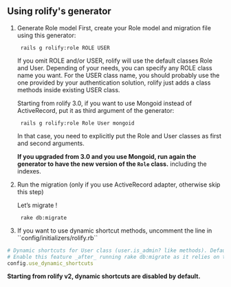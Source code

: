 ## Using rolify's generator

1. Generate Role model
    First, create your Role model and migration file using this generator:
    
        rails g rolify:role ROLE USER

    If you omit ROLE and/or USER, rolify will use the default classes Role and User. Depending of your needs, you can specify any ROLE class name you want. For the USER class name, you should probably use the one provided by your authentication solution, rolify just adds a class methods inside existing USER class.

    Starting from rolify 3.0, if you want to use Mongoid instead of ActiveRecord, put it as third argument of the generator:

        rails g rolify:role Role User mongoid

    In that case, you need to explicitly put the Role and User classes as first and second arguments.

    **If you upgraded from 3.0 and you use Mongoid, run again the generator to have the new version of the ``Role`` class.** including the indexes.

2. Run the migration (only if you use ActiveRecord adapter, otherwise skip this step)

    Let’s migrate !

        rake db:migrate

3. <p id="dynamic_shortcuts">If you want to use dynamic shortcut methods, uncomment the line in ``config/initializers/rolify.rb``</p> 

  ```ruby
  # Dynamic shortcuts for User class (user.is_admin? like methods). Default is: false
  # Enable this feature _after_ running rake db:migrate as it relies on the roles table
  config.use_dynamic_shortcuts
  ```

  **Starting from rolify v2, dynamic shortcuts are disabled by default.**